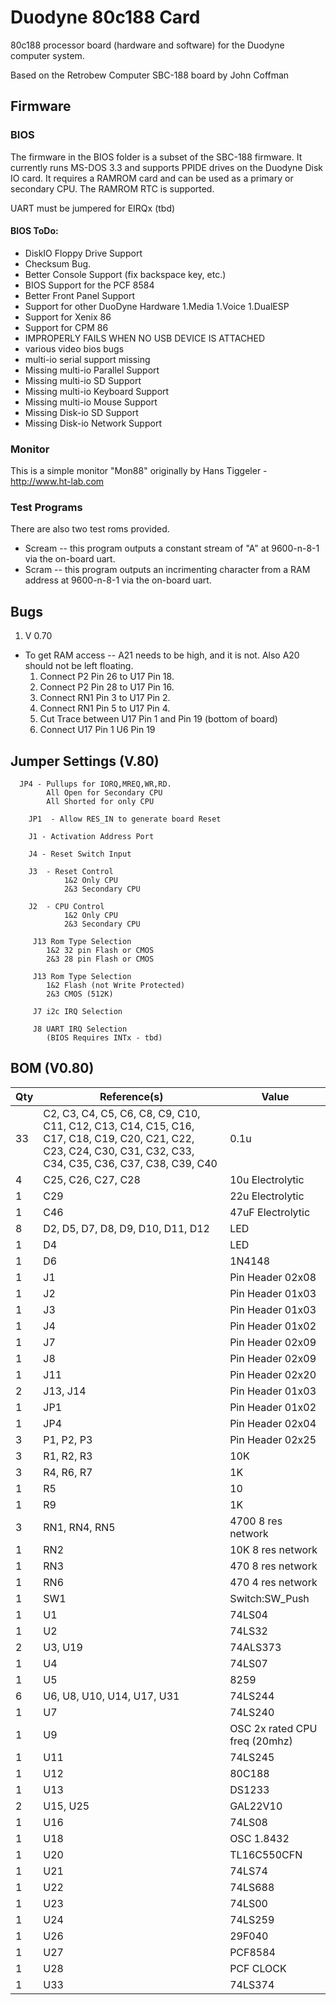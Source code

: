 # Duodyne 80c188 Card
80c188 processor board (hardware and software) for the Duodyne computer system.

Based on the Retrobew Computer SBC-188 board by John Coffman

## Firmware

### BIOS
 The firmware in the BIOS folder is a subset of the SBC-188 firmware.   It currently runs MS-DOS 3.3 and supports PPIDE drives on the Duodyne Disk IO card.  It requires a RAMROM card and can be used as a primary or secondary CPU.   The RAMROM RTC is supported.
 
 UART must be jumpered for EIRQx (tbd)
 
#### BIOS ToDo:
* DiskIO Floppy Drive Support
* Checksum Bug.
* Better Console Support (fix backspace key, etc.) 
* BIOS Support for the PCF 8584
* Better Front Panel Support
* Support for other DuoDyne Hardware
 1.Media
 1.Voice
 1.DualESP
* Support for Xenix 86
* Support for CPM 86
* IMPROPERLY FAILS WHEN NO USB DEVICE IS ATTACHED
* various video bios bugs
* multi-io serial support missing
* Missing multi-io Parallel Support
* Missing multi-io SD Support
* Missing multi-io Keyboard Support
* Missing multi-io Mouse Support
* Missing Disk-io SD Support
* Missing Disk-io Network Support

### Monitor
This is a simple monitor "Mon88" originally by Hans Tiggeler - http://www.ht-lab.com

### Test Programs
There are also two test roms provided.  
* Scream -- this program outputs a constant stream of "A" at 9600-n-8-1 via the on-board uart.
* Scram -- this program outputs an incrimenting character from a RAM address at 9600-n-8-1 via the on-board uart.


## Bugs 
   1. V 0.70
   * To get RAM access -- A21 needs to be high, and it is not. Also A20 should not be left floating.   
      1.  Connect P2 Pin 26 to U17 Pin 18.
      1.  Connect P2 Pin 28 to U17 Pin 16.
      1.  Connect RN1 Pin 3 to U17 Pin 2.
      1.  Connect RN1 Pin 5 to U17 Pin 4.
      1.  Cut Trace between U17 Pin 1 and Pin 19 (bottom of board)
      1.  Connect U17 Pin 1 U6 Pin 19
      
 
## Jumper Settings (V.80)

      JP4 - Pullups for IORQ,MREQ,WR,RD.   
            All Open for Secondary CPU
            All Shorted for only CPU

        JP1  - Allow RES_IN to generate board Reset

        J1 - Activation Address Port
        
        J4 - Reset Switch Input
        
        J3  - Reset Control
                1&2 Only CPU
                2&3 Secondary CPU                
        
        J2  - CPU Control
                1&2 Only CPU
                2&3 Secondary CPU

         J13 Rom Type Selection
            1&2 32 pin Flash or CMOS 
            2&3 28 pin Flash or CMOS 
        
         J13 Rom Type Selection
            1&2 Flash (not Write Protected)
            2&3 CMOS (512K)

         J7 i2c IRQ Selection
        
         J8 UART IRQ Selection
            (BIOS Requires INTx - tbd)
      
## BOM (V0.80)      
Qty|Reference(s)|Value
--- | ----------- | -----
33|C2, C3, C4, C5, C6, C8, C9, C10, C11, C12, C13, C14, C15, C16, C17, C18, C19, C20, C21, C22, C23, C24, C30, C31, C32, C33, C34, C35, C36, C37, C38, C39, C40|0.1u
4|C25, C26, C27, C28|10u Electrolytic
1|C29|22u Electrolytic
1|C46|47uF Electrolytic
8|D2, D5, D7, D8, D9, D10, D11, D12|LED
1|D4|LED
1|D6|1N4148
1|J1|Pin Header 02x08
1|J2|Pin Header 01x03
1|J3|Pin Header 01x03
1|J4|Pin Header 01x02
1|J7|Pin Header 02x09
1|J8|Pin Header 02x09
1|J11|Pin Header 02x20
2|J13, J14|Pin Header 01x03
1|JP1|Pin Header  01x02
1|JP4|Pin Header 02x04
3|P1, P2, P3|Pin Header 02x25
3|R1, R2, R3|10K
3|R4, R6, R7|1K
1|R5|10
1|R9|1K
3|RN1, RN4, RN5|4700  8 res network
1|RN2|10K  8 res network
1|RN3|470 8 res network
1|RN6|470 4 res network 
1|SW1|Switch:SW_Push
1|U1|74LS04
1|U2|74LS32
2|U3, U19|74ALS373
1|U4|74LS07
1|U5|8259
6|U6, U8, U10, U14, U17, U31|74LS244
1|U7|74LS240
1|U9|OSC 2x rated CPU freq (20mhz)
1|U11|74LS245
1|U12|80C188
1|U13|DS1233
2|U15, U25|GAL22V10
1|U16|74LS08
1|U18|OSC 1.8432
1|U20|TL16C550CFN
1|U21|74LS74
1|U22|74LS688
1|U23|74LS00
1|U24|74LS259
1|U26|29F040
1|U27|PCF8584
1|U28|PCF CLOCK
1|U33|74LS374


        